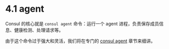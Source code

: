 # 4.1 agent
Consul 的核心就是 `consul agent` 命令：运行一个 agent 进程，负责保存成员信息、健康检测、处理请求等。

由于这个命令过于强大和灵活，我们将在专门的 [consul agent](../agent/README.md) 章节来细讲。




